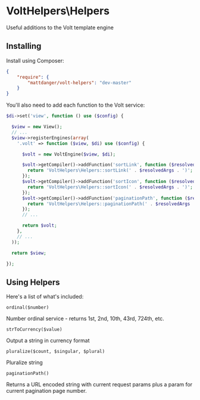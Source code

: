 VoltHelpers\Helpers
===================

Useful additions to the Volt template engine 

## Installing ##

Install using Composer:

```json
{
	"require": {
		"mattdanger/volt-helpers": "dev-master"
	}
}
```

You'll also need to add each function to the Volt service:

```php
$di->set('view', function () use ($config) {

  $view = new View();
  // ...
  $view->registerEngines(array(
    '.volt' => function ($view, $di) use ($config) {

      $volt = new VoltEngine($view, $di);

      $volt->getCompiler()->addFunction('sortLink', function ($resolvedArgs, $expArgs) {
        return 'VoltHelpers\Helpers::sortLink(' . $resolvedArgs . ')';
      });
      $volt->getCompiler()->addFunction('sortIcon', function ($resolvedArgs, $expArgs) {
        return 'VoltHelpers\Helpers::sortIcon(' . $resolvedArgs . ')';
      });
      $volt->getCompiler()->addFunction('paginationPath', function ($resolvedArgs, $expArgs) {
        return 'VoltHelpers\Helpers::paginationPath(' . $resolvedArgs . ')';
      });
      // ... 

      return $volt;
    },
    // ...
  ));

  return $view;

});
```


## Using Helpers

Here's a list of what's included:

`ordinal($number)`

Number ordinal service - returns 1st, 2nd, 10th, 43rd, 724th, etc.

`strToCurrency($value)`

Output a string in currency format

`pluralize($count, $singular, $plural)`

Pluralize string

`paginationPath()`

Returns a URL encoded string with current request params plus a param for current pagination page number.

